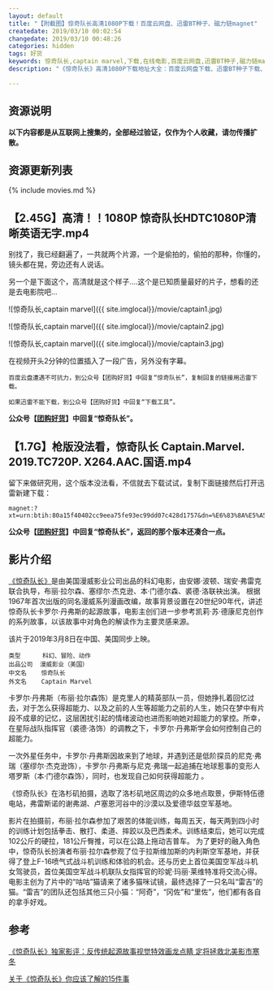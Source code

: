 ```yaml
---
layout: default
title: "【附截图】惊奇队长高清1080P下载！百度云网盘、迅雷BT种子、磁力链magnet"
createdate: 2019/03/10 00:02:54
changedate: 2019/03/10 00:48:26
categories: hidden
tags: 好货
keywords: 惊奇队长,captain marvel,下载,在线电影,百度云网盘,迅雷BT种子,磁力链magnet
description: "《惊奇队长》高清1080P下载地址大全：百度云网盘下载、迅雷BT种子下载、磁力链magnet下载地址，推荐下载【2.45G】高清！！1080P 惊奇队长HDTC1080P清晰英语无字.mp4高清经过验证"

---
```


## 资源说明

**以下内容都是从互联网上搜集的，全部经过验证，仅作为个人收藏，请勿传播扩散。**

## 资源更新列表

{% include movies.md %}

## 【2.45G】高清！！1080P 惊奇队长HDTC1080P清晰英语无字.mp4

别找了，我已经翻遍了，一共就两个片源，一个是偷拍的，偷拍的那种，你懂的，镜头都在晃，旁边还有人说话。

另一个是下面这个，高清就是这个样子....这个是已知质量最好的片子，想看的还是去电影院吧...

![惊奇队长,captain marvel]({{ site.imglocal}}/movie/captain1.jpg)

![惊奇队长,captain marvel]({{ site.imglocal}}/movie/captain2.jpg)

![惊奇队长,captain marvel]({{ site.imglocal}}/movie/captain3.jpg)

在视频开头2分钟的位置插入了一段广告，另外没有字幕。

`百度云盘遭遇不可抗力，到公众号【团购好货】中回复“惊奇队长”，复制回复的链接用迅雷下载。`

`如果迅雷不能下载，到公众号【团购好货】中回复“下载工具”。`

**公众号【[团购好货](https://www.lijiaocn.com/img/ercode/tuan-gou-hao-huo.png)】中回复“惊奇队长”。**

## 【1.7G】枪版没法看，惊奇队长 Captain.Marvel. 2019.TC720P. X264.AAC.国语.mp4

留下来做研究用，这个版本没法看，不信就去下载试试，复制下面链接然后打开迅雷新建下载：

	magnet:?xt=urn:btih:80a15f40402cc9eea75fe93ec99dd07c428d1757&dn=%E6%83%8A%E5%A5%87%E9%98%9F%E9%95%BF.Captain.Marvel.2019.TC720P.X264.AAC.%E5%9B%BD%E8%AF%AD.mp4

**公众号【[团购好货](https://www.lijiaocn.com/img/ercode/tuan-gou-hao-huo.png)】中回复“惊奇队长”，返回的那个版本还凑合一点。**

## 影片介绍

[《惊奇队长》](https://baike.baidu.com/item/%E6%83%8A%E5%A5%87%E9%98%9F%E9%95%BF/15970597)是由美国漫威影业公司出品的科幻电影，由安娜·波顿、瑞安·弗雷克联合执导，布丽·拉尔森、塞缪尔·杰克逊、本·门德尔森、裘德·洛联袂出演。
根据1967年首次出版的同名漫威系列漫画改编，故事背景设置在20世纪90年代，讲述惊奇队长卡罗尔·丹弗斯的起源故事，电影主创们进一步参考凯莉·苏·德康尼克创作的系列故事，以该故事中对角色的解读作为主要灵感来源。

该片于2019年3月8日在中国、美国同步上映。

	类型      科幻、冒险、动作
	出品公司  漫威影业（美国）
	中文名    惊奇队长
	外文名    Captain Marvel

卡罗尔·丹弗斯（布丽·拉尔森饰）是克里人的精英部队一员，但她挣扎着回忆过去，对于怎么获得超能力、以及之前的人生等超能力之前的人生，她只在梦中有片段不成章的记忆，这层困扰引起的情绪波动也进而影响她对超能力的掌控。所幸，在星际战队指挥官（裘德·洛饰）的调教之下，卡罗尔·丹弗斯学会如何控制自己的超能力。

一次外星任务中，卡罗尔·丹弗斯因故来到了地球，并遇到还是低阶探员的尼克·弗瑞（塞缪尔·杰克逊饰），卡罗尔·丹弗斯与尼克·弗瑞一起追捕在地球惹事的变形人塔罗斯（本·门德尔森饰），同时，也发现自己如何获得超能力 。

《惊奇队长》在洛杉矶拍摄，选取了洛杉矶地区周边的众多地点取景，伊斯特伍德电站，弗雷斯诺的谢弗湖、卢塞恩河谷中的沙漠以及爱德华兹空军基地。

影片在拍摄前，布丽·拉尔森参加了艰苦的体能训练，每周五天，每天两到四小时的训练计划包括拳击、散打、柔道、摔跤以及巴西柔术。训练结束后，她可以完成102公斤的硬拉，181公斤臀推，可以在公路上拖动吉普车。
为了更好的融入角色中，惊奇队长扮演者布丽·拉尔森参观了位于拉斯维加斯的内利斯空军基地，并获得了登上F-16喷气式战斗机训练和体验的机会。还与历史上首位美国空军战斗机女驾驶员，首位美国空军战斗机联队女指挥官的珍妮·玛丽·莱维特准将交流心得。
电影主创为了片中的“咕咕”猫请来了诸多猫咪试镜，最终选择了一只名叫“雷吉”的猫。“雷吉”的团队还包括其他三只小猫：“阿奇”，“冈佐”和“里佐”，他们都有各自的拿手好戏。

## 参考

[《惊奇队长》独家影评：反传统起源故事视觉特效画龙点睛 定将拯救北美影市寒冬](http://www.cankaoxiaoxi.com/roll10/bd/20170404/1843775.shtml)

[关于《惊奇队长》你应该了解的15件事](http://movie.mtime.com/218087/behind_the_scene.html)
